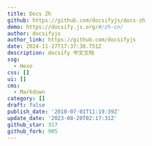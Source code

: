 ```yaml
---
title: Docs Zh
github: https://github.com/docsifyjs/docs-zh
demo: https://docsify.js.org/#/zh-cn/
author: docsifyjs
author_link: https://github.com/docsifyjs
date: 2024-11-27T17:37:38.751Z
description: docsify 中文文档
ssg:
  - Hexo
css: []
ui: []
cms:
  - Markdown
category: []
draft: false
publish_date: '2018-07-01T11:19:39Z'
update_date: '2023-08-20T02:17:31Z'
github_star: 317
github_fork: 905
---
```


